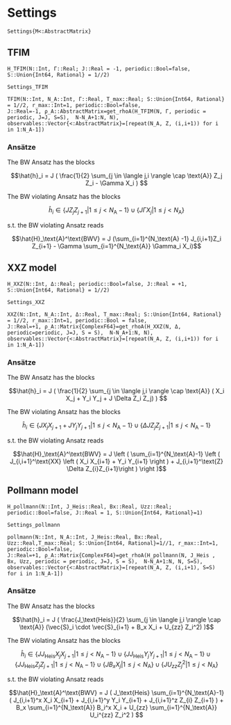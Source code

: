 # Settings

```@docs 
Settings{M<:AbstractMatrix}
```

## TFIM
```@docs 
H_TFIM(N::Int, Γ::Real; J::Real = -1, periodic::Bool=false, S::Union{Int64, Rational} = 1//2)
```
```@docs
Settings_TFIM
```
```@docs
TFIM(N::Int, N_A::Int, Γ::Real, T_max::Real; S::Union{Int64, Rational} = 1//2, r_max::Int=1, periodic::Bool=false,
J::Real=-1, ρ_A::AbstractMatrix=get_rhoA(H_TFIM(N, Γ, periodic = periodic, J=J, S=S),  N-N_A+1:N, N),
observables::Vector{<:AbstractMatrix}=[repeat(N_A, Z, (i,i+1)) for i in 1:N_A-1])
```
### Ansätze
The BW Ansatz has the blocks 
```math
\hat{h}_i = J ( \frac{1}{2} \sum_{j \in \langle j,i \rangle \cap \text{A}} Z_j Z_i - \Gamma X_i ) 
```
The BW violating Ansatz has the blocks 
```math
\hat{h}_i \in  \{ J Z_j Z_{j+1} |  1 \leq j < N_\text{A}-1 \} \cup \{ J\Gamma X_j | 1 \leq j < N_\text{A}\}
```
s.t. the BW violating Ansatz reads
 ```math
\hat{H}_\text{A}^\text{BWV} = J (\sum_{i=1}^{N_\text{A} -1} J_{i,i+1}Z_i Z_{i+1} - \Gamma \sum_{i=1}^{N_\text{A}} \Gamma_i X_i)
```
## XXZ model 
```@docs 
H_XXZ(N::Int, Δ::Real; periodic::Bool=false, J::Real = +1, S::Union{Int64, Rational} = 1//2)
```
```@docs
Settings_XXZ
```
```@docs
XXZ(N::Int, N_A::Int, Δ::Real, T_max::Real; S::Union{Int64, Rational} = 1//2, r_max::Int=1, periodic::Bool = false,
J::Real=+1, ρ_A::Matrix{ComplexF64}=get_rhoA(H_XXZ(N, Δ, periodic=periodic, J=J, S = S),  N-N_A+1:N, N),
observables::Vector{<:AbstractMatrix}=[repeat(N_A, Z, (i,i+1)) for i in 1:N_A-1])
```
### Ansätze
The BW Ansatz has the blocks 
```math
\hat{h}_i = J ( \frac{1}{2} \sum_{j \in \langle j,i \rangle \cap \text{A}} ( X_i X_j + Y_i Y_j + J \Delta Z_i Z_j) ) 
```
The BW violating Ansatz has the blocks 
```math
\hat{h}_i \in \{J X_j X_{j+1}+J Y_j Y_{j+1} | 1 \leq j < N_\text{A}-1\} \cup \{\Delta J Z_j Z_{j+1} | 1 \leq j < N_\text{A}-1\}
```
s.t. the BW violating Ansatz reads
 ```math
\hat{H}_\text{A}^\text{BWV} = J \left ( \sum_{i=1}^{N_\text{A}-1} \left ( J_{i,i+1}^\text{XX} \left (  X_i X_{i+1} + Y_i Y_{i+1}  \right ) +  J_{i,i+1}^\text{Z} \Delta Z_{i}Z_{i+1}\right ) \right )
```
## Pollmann model
```@docs 
H_pollmann(N::Int, J_Heis::Real, Bx::Real, Uzz::Real; periodic::Bool=false, J::Real = 1, S::Union{Int64, Rational}=1)
```
```@docs 
Settings_pollmann
```
```@docs
pollmann(N::Int, N_A::Int, J_Heis::Real, Bx::Real, Uzz::Real,T_max::Real; S::Union{Int64, Rational}=1//1, r_max::Int=1, periodic::Bool=false,
J::Real=+1, ρ_A::Matrix{ComplexF64}=get_rhoA(H_pollmann(N, J_Heis , Bx, Uzz, periodic = periodic, J=J, S = S),  N-N_A+1:N, N, S=S),
observables::Vector{<:AbstractMatrix}=[repeat(N_A, Z, (i,i+1), S=S) for i in 1:N_A-1])
```
### Ansätze
The BW Ansatz has the blocks 
```math
\hat{h}_i = J ( \frac{J_\text{Heis}}{2} \sum_{j \in \langle j,i \rangle \cap \text{A}} (\vec{S}_i \cdot \vec{S}_{i+1} + B_x X_i + U_{zz} Z_i^2) )
```
The BW violating Ansatz has the blocks 
```math
\hat{h}_i \in \{J J_\text{Heis} X_j X_{j+1} | 1 \leq j < N_\text{A}-1\} \cup \{J J_\text{Heis} Y_j Y_{j+1} | 1 \leq j < N_\text{A}-1\} \cup \{J J_\text{Heis} Z_j Z_{j+1} | 1 \leq j < N_\text{A}-1\} \cup \{ J B_x X_j | 1 \leq j < N_\text{A}\} \cup \{ J U_{zz} Z_j^2 | 1 \leq j < N_\text{A}\}
```
s.t. the BW violating Ansatz reads
 ```math
\hat{H}_\text{A}^\text{BWV} = J ( J_\text{Heis} \sum_{i=1}^{N_\text{A}-1} ( J_{i,i+1}^x X_i X_{i+1} + 
    J_{i,i+1}^y Y_i Y_{i+1} + J_{i,i+1}^z Z_{i} Z_{i+1} ) 
    + B_x \sum_{i=1}^{N_\text{A}} B_i^x X_i  
     +  U_{zz} \sum_{i=1}^{N_\text{A}} U_i^{zz} Z_i^2 ) 
```